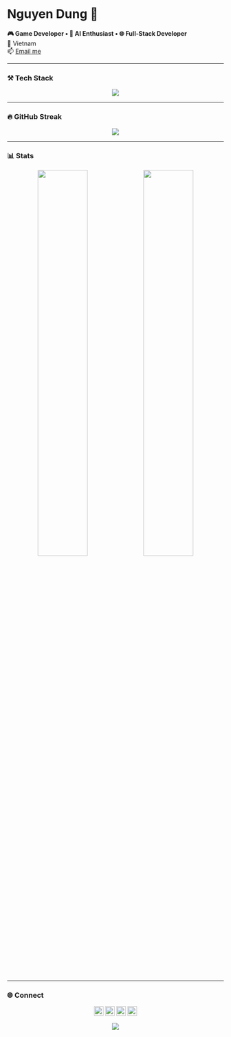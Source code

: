 # Nguyen Dung 🌟

**🎮 Game Developer • 🧠 AI Enthusiast • 🌐 Full‑Stack Developer**  
📍 Vietnam  
📫 <a href="mailto:your.email@example.com">Email me</a>

---

### ⚒️ Tech Stack  
<p align="center">
  <img src="https://skillicons.dev/icons?i=rust,react,nextjs,nodejs,threejs,unity,tailwind,git" />
</p>

---

### 🔥 GitHub Streak  
<p align="center">
  <img src="https://github-readme-streak-stats.herokuapp.com?user=NguyenDung0101&theme=tokyonight&hide_border=true" />
</p>

---

### 📊 Stats  
<p align="center">
  <img src="https://github-readme-stats.vercel.app/api?username=NguyenDung0101&theme=tokyonight&show_icons=true&hide_border=true" width="48%" />
  <img src="https://github-readme-stats.vercel.app/api/top-langs/?username=NguyenDung0101&layout=compact&theme=tokyonight&hide_border=true" width="48%" />
</p>

---

### 🌐 Connect  
<p align="center">
  <a href="https://www.instagram.com/your_instagram"><img src="https://skillicons.dev/icons?i=instagram" height="22"/></a>
  <a href="https://twitter.com/your_twitter"><img src="https://skillicons.dev/icons?i=twitter" height="22"/></a>
  <a href="https://www.linkedin.com/in/your_linkedin"><img src="https://skillicons.dev/icons?i=linkedin" height="22"/></a>
  <a href="https://www.youtube.com/@your_youtube"><img src="https://skillicons.dev/icons?i=youtube" height="22"/></a>
</p>

<p align="center">
  <img src="https://profile-counter.glitch.me/NguyenDung0101/count.svg" />
</p>
